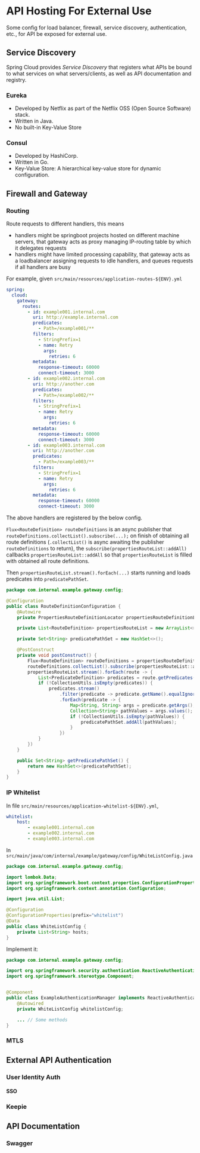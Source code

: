 # API Hosting For External Use

Some config for load balancer, firewall, service discovery, authentication, etc., for API be exposed for external use.

## Service Discovery

Spring Cloud provides *Service Discovery* that registers what APIs be bound to what services on what servers/clients, as well as API documentation and registry.

### Eureka

* Developed by Netflix as part of the Netflix OSS (Open Source Software) stack.
* Written in Java.
* No built-in Key-Value Store

### Consul

* Developed by HashiCorp.
* Written in Go.
* Key-Value Store: A hierarchical key-value store for dynamic configuration.

## Firewall and Gateway

### Routing

Route requests to different handlers, this means

* handlers might be springboot projects hosted on different machine servers, that gateway acts as proxy managing IP-routing table by which it delegates requests
* handlers might have limited processing capability, that gateway acts as a loadbalancer assigning requests to idle handlers, and queues requests if all handlers are busy

For example, given `src/main/resources/application-routes-${ENV}.yml`

```yml
spring:
  cloud:
    gateway:
      routes:
        - id: example001.internal.com
          uri: http://example.internal.com
          predicates:
            - Path=/example001/**
          filters:
            - StringPrefix=1
            - name: Retry
              args:
                retries: 6
          metadata:
            response-timeout: 60000
            connect-timeout: 3000
        - id: example002.internal.com
          uri: http://another.com
          predicates:
            - Path=/example002/**
          filters:
            - StringPrefix=1
            - name: Retry
              args:
                retries: 6
          metadata:
            response-timeout: 60000
            connect-timeout: 3000
        - id: example003.internal.com
          uri: http://another.com
          predicates:
            - Path=/example003/**
          filters:
            - StringPrefix=1
            - name: Retry
              args:
                retries: 6
          metadata:
            response-timeout: 60000
            connect-timeout: 3000
```

The above handlers are registered by the below config.

`Flux<RouteDefinition> routeDefinitions` is an async publisher that `routeDefinitions.collectList().subscribe(...);` on finish of obtaining all route definitions (`.collectList()` is async awaiting the publisher `routeDefinitions` to return),
the `subscribe(propertiesRouteList::addAll)` callbacks `propertiesRouteList::addAll` so that `propertiesRouteList` is filled with obtained all route definitions.

Then `propertiesRouteList.stream().forEach(...)` starts running and loads predicates into `predicatePathSet`.

```java
package com.internal.example.gateway.config;

@Configuration
public class RouteDefinitionConfiguration {
    @Autowire
    private PropertiesRouteDefinitionLocator propertiesRouteDefinitionLocator; 

    private List<RouteDefinition> propertiesRouteList = new ArrayList<>();

    private Set<String> predicatePathSet = new HashSet<>();

    @PostConstruct
    private void postConstruct() {
        Flux<RouteDefinition> routeDefinitions = propertiesRouteDefinitionLocator.getRouteDefinitions();
        routeDefinitions.collectList().subscribe(propertiesRouteList::addAll);
        propertiesRouteList.stream().forEach(route -> {
            List<PredicateDefinition> predicates = route.getPredicates();
            if (!CollectionUtils.isEmpty(predicates)) {
                predicates.stream()
                    .filter(predicate -> predicate.getName().equalIgnoreCase("path"))
                    .forEach(predicate -> {
                        Map<String, String> args = predicate.getArgs();
                        Collection<String> pathValues = args.values();
                        if (!CollectionUtils.isEmpty(pathValues)) {
                            predicatePathSet.addAll(pathValues);
                        }
                    })
            }
        })
    }

    public Set<String> getPredicatePathSet() {
        return new HashSet<>(predicatePathSet);
    }
}
```

### IP Whitelist

In file `src/main/resources/application-whitelist-${ENV}.yml`,

```yml
whitelist:
    host:
        - example001.internal.com
        - example002.internal.com
        - example003.internal.com
```

In `src/main/java/com/internal/example/gateway/config/WhiteListConfig.java`

```java
package com.internal.example.gateway.config;

import lombok.Data;
import org.springframework.boot.context.properties.ConfigurationProperties;
import org.springframework.context.annotation.Configuration;

import java.util.List;

@Configuration
@ConfigurationProperties(prefix="whitelist")
@Data
public class WhiteListConfig {
    private List<String> hosts;
}
```

Implement it:

```java
package com.internal.example.gateway.config;

import org.springframework.security.authentication.ReactiveAuthenticationManager;
import org.springframework.stereotype.Component;


@Component
public class ExampleAuthenticationManager implements ReactiveAuthenticationManager {
    @Autowired
    private WhiteListConfig whitelistConfig;

    ... // Some methods 
}
```

### MTLS

## External API Authentication

### User Identity Auth

#### SSO

### Keepie

## API Documentation

### Swagger
